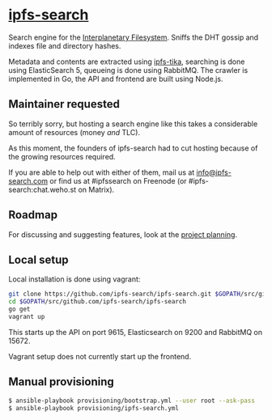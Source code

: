 # [ipfs-search](http://ipfs-search.com)
Search engine for the [Interplanetary Filesystem](https://ipfs.io). Sniffs the DHT gossip and indexes file and directory hashes.

Metadata and contents are extracted using [ipfs-tika](https://github.com/dokterbob/ipfs-tika), searching is done using ElasticSearch 5, queueing is done using RabbitMQ. The crawler is implemented in Go, the API and frontend are built using Node.js.

## Maintainer requested
So terribly sorry, but hosting a search engine like this takes a considerable amount of resources (money _and_ TLC).

As this moment, the founders of ipfs-search had to cut hosting because of the growing resources required.</p>

If you are able to help out with either of them, mail us at info@ipfs-search.com or find us at #ipfssearch on Freenode (or #ipfs-search:chat.weho.st on Matrix).

## Roadmap
For discussing and suggesting features, look at the [project planning](https://github.com/ipfs-search/ipfs-search/projects).

## Local setup

Local installation is done using vagrant:

```bash
git clone https://github.com/ipfs-search/ipfs-search.git $GOPATH/src/github.com/ipfs-search/ipfs-search
cd $GOPATH/src/github.com/ipfs-search/ipfs-search
go get
vagrant up
```

This starts up the API on port 9615, Elasticsearch on 9200 and RabbitMQ on 15672.

Vagrant setup does not currently start up the frontend.

## Manual provisioning
```bash
$ ansible-playbook provisioning/bootstrap.yml --user root --ask-pass
$ ansible-playbook provisioning/ipfs-search.yml
```
